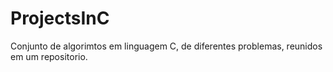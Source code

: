 # ProjectsInC
Conjunto de algorimtos em linguagem C, de diferentes problemas, reunidos em um repositorio.
